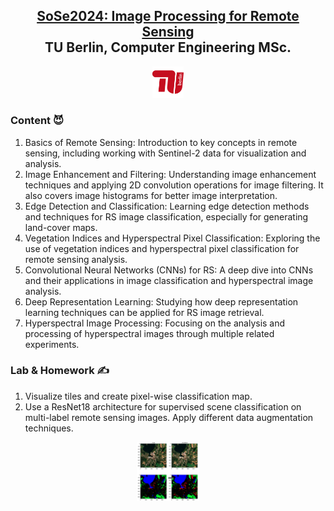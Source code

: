 <h2 align="center">
  <a href="https://moseskonto.tu-berlin.de/moses/modultransfersystem/bolognamodule/beschreibung/anzeigen.html?nummer=40937&version=3&sprache=2" target="_blank">SoSe2024: Image Processing for Remote Sensing</a><br/>
  TU Berlin, Computer Engineering MSc.
</h2>
<div align="center">
  <img alt="Demo" src="./src/tub.png" style="width:10%; height:10%" />
</div>

### Content 😈
1.	Basics of Remote Sensing: Introduction to key concepts in remote sensing, including working with Sentinel-2 data for visualization and analysis.
2.	Image Enhancement and Filtering: Understanding image enhancement techniques and applying 2D convolution operations for image filtering. It also covers image histograms for better image interpretation.
3.	Edge Detection and Classification: Learning edge detection methods and techniques for RS image classification, especially for generating land-cover maps.
4.	Vegetation Indices and Hyperspectral Pixel Classification: Exploring the use of vegetation indices and hyperspectral pixel classification for remote sensing analysis.
5.	Convolutional Neural Networks (CNNs) for RS: A deep dive into CNNs and their applications in image classification and hyperspectral image analysis.
6.	Deep Representation Learning: Studying how deep representation learning techniques can be applied for RS image retrieval.
7.	Hyperspectral Image Processing: Focusing on the analysis and processing of hyperspectral images through multiple related experiments.

### Lab & Homework ✍️
1. Visualize tiles and create pixel-wise classification map.
2. Use a ResNet18 architecture for supervised scene classification on multi-label remote sensing images. Apply different data augmentation techniques.
<div align="center">
  <img alt="Demo" src="./src/clf.png" style="width:20%; height:20%" />
</div>

